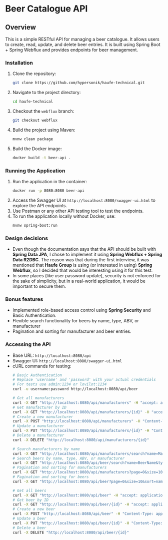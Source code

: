 # Beer Catalogue API

## Overview
This is a simple RESTful API for managing a beer catalogue. It allows users to create, read, update, and delete beer entries.
It is built using Spring Boot + Spring Webflux and provides endpoints for beer management.

### Installation
1. Clone the repository:
    ```bash
    git clone https://github.com/hypersonik/haufe-technical.git
    ```
2. Navigate to the project directory:
    ```bash
    cd haufe-technical
    ```
3. Checkout the `webflux` branch:
    ```bash
    git checkout webflux
    ```
4. Build the project using Maven:
    ```bash
    mvnw clean package
    ```
5. Build the Docker image:
    ```bash
    docker build -t beer-api .
    ```
   
### Running the Application
1. Run the application in the container:
    ```bash
    docker run -p 8080:8080 beer-api
    ```
2. Access the Swagger UI at `http://localhost:8080/swagger-ui.html` to explore the API endpoints.
3. Use Postman or any other API testing tool to test the endpoints.
4. To run the application locally without Docker, use:
    ```bash
    mvnw spring-boot:run
    ```

### Design decisions

- Even though the documentation says that the API should be built with **Spring Data JPA**, I chose to implement it using **Spring Webflux + Spring Data R2DBC**.
  The reason was that during the first interview, it was mentioned that **Haufe Group** is using (or interested in using) **Spring Webflux**, so I decided that would be interesting using it for this test.
- In some places (like user password update), security is not enforced for the sake of simplicity, but in a real-world application, it would be important to secure them.

### Bonus features
- Implemented role-based access control using **Spring Security** and Basic Authentication.
- Flexible search functionality for beers by name, type, ABV, or manufacturer
- Pagination and sorting for manufacturer and beer entries.

### Accessing the API
- Base URL: `http://localhost:8080/api`
- Swagger UI: `http://localhost:8080/swagger-ui.html`
- cURL commands for testing:
    ```bash
    # Basic Authentication
    # Replace 'username' and 'password' with your actual credentials
    # For tests use admin:1234 or lovilot:1234
    curl -u username:password http://localhost:8080/api/beer
  
    # Get all manufacturers
    curl -X GET "http://localhost:8080/api/manufacturers" -H "accept: application/json"
    # Get manufacturer by ID
    curl -X GET "http://localhost:8080/api/manufacturers/{id}" -H "accept: application/json"
    # Create a new manufacturer
    curl -X POST "http://localhost:8080/api/manufacturers" -H "Content-Type: application/json" -d '{"name": "Manufacturer Name"}'
    # Update a manufacturer
    curl -X PUT "http://localhost:8080/api/manufacturers/{id}" -H "Content-Type: application/json" -d '{"name": "Updated Manufacturer Name"}'
    # Delete a manufacturer
    curl -X DELETE "http://localhost:8080/api/manufacturers/{id}"
  
    # Search manufacturers by name
    curl -X GET "http://localhost:8080/api/manufacturers/search?name=ManufacturerName" -H "accept: application/json"
    # Search beers by name, type, ABV, or manufacturer
    curl -X GET "http://localhost:8080/api/beer/search?name=BeerName&type=Lager&abv=5.0&manufacturerId=1" -H "accept: application/json"
    # Pagination and sorting for manufacturers
    curl -X GET "http://localhost:8080/api/manufacturers?page=0&size=10&sort=name,asc" -H "accept: application/json"
    # Pagination and sorting for beers
    curl -X GET "http://localhost:8080/api/beer?page=0&size=10&sort=name,asc" -H "accept: application/json"
  
    # Get all beers
    curl -X GET "http://localhost:8080/api/beer" -H "accept: application/json"
    # Get beer by ID
    curl -X GET "http://localhost:8080/api/beer/{id}" -H "accept: application/json"
    # Create a new beer
    curl -X POST "http://localhost:8080/api/beer" -H "Content-Type: application/json" -d '{"name": "Beer Name", "manufacturerId": 1}'
    # Update a beer
    curl -X PUT "http://localhost:8080/api/beer/{id}" -H "Content-Type: application/json" -d '{"name": "Updated Beer Name"}'
    # Delete a beer
    curl -X DELETE "http://localhost:8080/api/beer/{id}"
    ```
